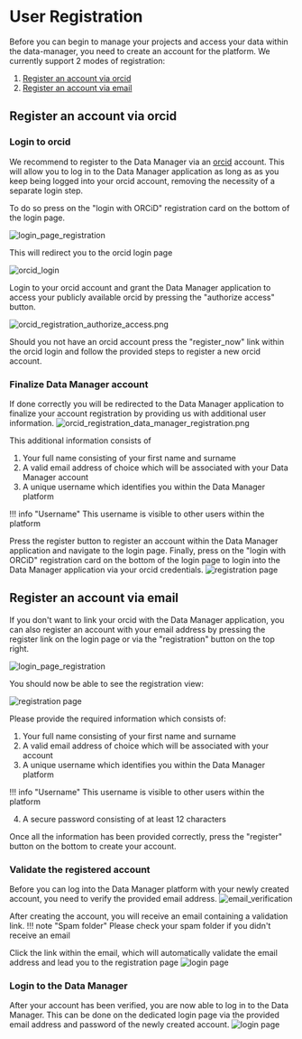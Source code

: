 # User Registration

Before you can begin to manage your projects and access your data within the data-manager, 
you need to create an account for the platform. We currently support 2 modes of registration:

1. [Register an account via orcid](#register-an-account-via-orcid)
2. [Register an account via email](#register-an-account-via-email)

## Register an account via orcid

### Login to orcid

We recommend to register to the Data Manager via an [orcid](https://orcid.org) account.
This will allow you to log in to the Data Manager application as long as as you keep being logged into your orcid account, 
removing the necessity of a separate login step.
  
To do so press on the "login with ORCiD" registration card on the bottom of the login page. 

![login_page_registration](images/user_registration/login_page.png)

This will redirect you to the orcid login page 

![orcid_login](images/user_registration/orcid/orcid_login.png)

Login to your orcid account and grant the Data Manager application to access your publicly available orcid by pressing the "authorize access" button. 

![orcid_registration_authorize_access.png](images/user_registration/orcid/orcid_registration_authorize_access.png)

Should you not have an orcid account press the "register_now" link 
within the orcid login and follow the provided steps to register a new orcid account.

### Finalize Data Manager account

If done correctly you will be redirected to the Data Manager application to finalize your account registration by providing us with additional user information.
![orcid_registration_data_manager_registration.png](images/user_registration/orcid/orcid_registration_data_manager_registration.png)

This additional information consists of

1. Your full name consisting of your first name and surname
2. A valid email address of choice which will be associated with your Data Manager account
3. A unique username which identifies you within the Data Manager platform

!!! info "Username"
    This username is visible to other users within the platform

Press the register button to register an account within the Data Manager application and navigate to the login page.
Finally, press on the "login with ORCiD" registration card on the bottom of the login page to login into the Data Manager application via your orcid credentials. 
![registration page](images/user_registration/login_page.png)

## Register an account via email

If you don't want to link your orcid with the Data Manager application, 
you can also register an account with your email address by pressing the register link on the login page or via the "registration" button on the top right.

![login_page_registration](images/user_registration/login_page.png)

You should now be able to see the registration view:

![registration page](images/user_registration/registration_page.png)

Please provide the required information which consists of: 

1. Your full name consisting of your first name and surname
2. A valid email address of choice which will be associated with your account
3. A unique username which identifies you within the Data Manager platform

!!! info "Username"
    This username is visible to other users within the platform

4. A secure password consisting of at least 12 characters

Once all the information has been provided correctly, 
press the "register" button on the bottom to create your account. 

### Validate the registered account

Before you can log into the Data Manager platform with your newly created account, 
you need to verify the provided email address.
![email_verification](images/user_registration/email_verification.png)

After creating the account, you will receive an email containing a validation link.
!!! note "Spam folder"
    Please check your spam folder if you didn't receive an email

Click the link within the email, which 
will automatically validate the email address and lead you to the registration page
![login page](images/user_registration/login_page_validated.png)

### Login to the Data Manager

After your account has been verified, you are now able to log in to the Data Manager. 
This can be done on the dedicated login page via the provided email address and password of the newly created account.
![login page](images/user_registration/login_page_filled.png)
